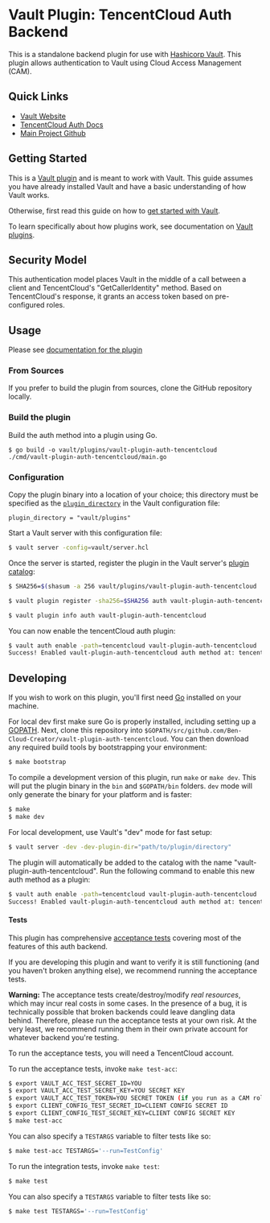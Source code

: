 # Vault Plugin: TencentCloud Auth Backend

This is a standalone backend plugin for use with [Hashicorp Vault](https://www.github.com/hashicorp/vault). This plugin
allows authentication to Vault using Cloud Access Management (CAM).

## Quick Links

- [Vault Website](https://www.vaultproject.io)
- [TencentCloud Auth Docs](https://github.com/tencentcloudstack/vault-plugin-auth-tencentcloud/blob/master/docs/Tencent%20Cloud%20Auth%20Method.md)
- [Main Project Github](https://www.github.com/hashicorp/vault)

## Getting Started

This is a [Vault plugin](https://www.vaultproject.io/docs/internals/plugins.html)
and is meant to work with Vault. This guide assumes you have already installed Vault and have a basic understanding of
how Vault works.

Otherwise, first read this guide on how
to [get started with Vault](https://www.vaultproject.io/intro/getting-started/install.html).

To learn specifically about how plugins work, see documentation
on [Vault plugins](https://www.vaultproject.io/docs/internals/plugins.html).

## Security Model

This authentication model places Vault in the middle of a call between a client and TencentCloud's "GetCallerIdentity"
method. Based on TencentCloud's response, it grants an access token based on pre-configured roles.

## Usage

Please
see [documentation for the plugin](https://github.com/tencentcloudstack/vault-plugin-auth-tencentcloud/blob/master/docs/Tencent%20Cloud%20Auth%20Method.md)

### From Sources

If you prefer to build the plugin from sources, clone the GitHub repository locally.

### Build the plugin

Build the auth method into a plugin using Go.

```shell
$ go build -o vault/plugins/vault-plugin-auth-tencentcloud ./cmd/vault-plugin-auth-tencentcloud/main.go
```

### Configuration

Copy the plugin binary into a location of your choice; this directory must be specified as
the [`plugin_directory`](https://www.vaultproject.io/docs/configuration#plugin_directory) in the Vault configuration
file:

```hcl
plugin_directory = "vault/plugins"
```

Start a Vault server with this configuration file:

```sh
$ vault server -config=vault/server.hcl
```

Once the server is started, register the plugin in the Vault
server's [plugin catalog](https://www.vaultproject.io/docs/internals/plugins#plugin-catalog):

```sh
$ SHA256=$(shasum -a 256 vault/plugins/vault-plugin-auth-tencentcloud | cut -d ' ' -f1)

$ vault plugin register -sha256=$SHA256 auth vault-plugin-auth-tencentcloud

$ vault plugin info auth vault-plugin-auth-tencentcloud

```

You can now enable the tencentCloud auth plugin:

```sh
$ vault auth enable -path=tencentcloud vault-plugin-auth-tencentcloud
Success! Enabled vault-plugin-auth-tencentcloud auth method at: tencentcloud/
```

## Developing

If you wish to work on this plugin, you'll first need [Go](https://www.golang.org) installed on your machine.

For local dev first make sure Go is properly installed, including setting up
a [GOPATH](https://golang.org/doc/code.html#GOPATH). Next, clone this repository
into `$GOPATH/src/github.com/Ben-Cloud-Creator/vault-plugin-auth-tencentcloud`. You can then download any required build tools
by bootstrapping your environment:

```sh
$ make bootstrap
```

To compile a development version of this plugin, run `make` or `make dev`. This will put the plugin binary in the `bin`
and `$GOPATH/bin` folders. `dev` mode will only generate the binary for your platform and is faster:

```sh
$ make
$ make dev
```

For local development, use Vault's "dev" mode for fast setup:

```sh
$ vault server -dev -dev-plugin-dir="path/to/plugin/directory"
```

The plugin will automatically be added to the catalog with the name "vault-plugin-auth-tencentcloud". Run the following
command to enable this new auth method as a plugin:

```sh
$ vault auth enable -path=tencentcloud vault-plugin-auth-tencentcloud
Success! Enabled vault-plugin-auth-tencentcloud auth method at: tencentcloud/
```

#### Tests

This plugin has comprehensive [acceptance tests](https://en.wikipedia.org/wiki/Acceptance_testing)
covering most of the features of this auth backend.

If you are developing this plugin and want to verify it is still functioning (and you haven't broken anything else), we
recommend running the acceptance tests.

**Warning:** The acceptance tests create/destroy/modify *real resources*, which may incur real costs in some cases. In
the presence of a bug, it is technically possible that broken backends could leave dangling data behind. Therefore,
please run the acceptance tests at your own risk. At the very least, we recommend running them in their own private
account for whatever backend you're testing.

To run the acceptance tests, you will need a TencentCloud account.

To run the acceptance tests, invoke `make test-acc`:

```sh
$ export VAULT_ACC_TEST_SECRET_ID=YOU 
$ export VAULT_ACC_TEST_SECRET_KEY=YOU SECRET KEY
$ export VAULT_ACC_TEST_TOKEN=YOU SECRET TOKEN (if you run as a CAM role, VAULT_ACC_TEST_TOKEN is required)
$ export CLIENT_CONFIG_TEST_SECRET_ID=CLIENT CONFIG SECRET ID
$ export CLIENT_CONFIG_TEST_SECRET_KEY=CLIENT CONFIG SECRET KEY
$ make test-acc
```

You can also specify a `TESTARGS` variable to filter tests like so:

```sh
$ make test-acc TESTARGS='--run=TestConfig'
```

To run the integration tests, invoke `make test`:

```sh
$ make test
```

You can also specify a `TESTARGS` variable to filter tests like so:

```sh
$ make test TESTARGS='--run=TestConfig'
```